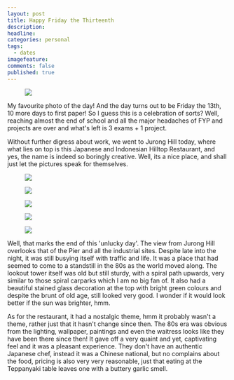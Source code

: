 ```yaml
---
layout: post
title: Happy Friday the Thirteenth
description: 
headline: 
categories: personal
tags:
  - dates
imagefeature: 
comments: false
published: true
---
```


<figure>
<a href="http://2.bp.blogspot.com/_m5e8Pqc8k3c/Rh-d-HtU_pI/AAAAAAAABBs/FBdAiQMsp8U/s1600/DSCF1118.jpg"><img src="http://2.bp.blogspot.com/_m5e8Pqc8k3c/Rh-d-HtU_pI/AAAAAAAABBs/FBdAiQMsp8U/s800/DSCF1118.jpg"></a>
</figure>

My favourite photo of the day! And the day turns out to be Friday the 13th, 10 more days to first paper! So I guess this is a celebration of sorts? Well, reaching almost the end of school and all the major headaches of FYP and projects are over and what's left is 3 exams + 1 project.

Without further digress about work, we went to Jurong Hill today, where what lies on top is this Japanese and Indonesian Hilltop Restaurant, and yes, the name is indeed so boringly creative. Well, its a nice place, and shall just let the pictures speak for themselves.
<figure>
<a href="http://1.bp.blogspot.com/_m5e8Pqc8k3c/RiAKDntU_qI/AAAAAAAABB0/zit9qGYTOj8/s1600/Cover.jpg"><img src="http://1.bp.blogspot.com/_m5e8Pqc8k3c/RiAKDntU_qI/AAAAAAAABB0/zit9qGYTOj8/s800/Cover.jpg"></a>
</figure>
<figure>
<a href="http://4.bp.blogspot.com/_m5e8Pqc8k3c/RiAKnXtU_vI/AAAAAAAABCc/OHUjaT2y9wI/s1600/pg1.jpg"><img src="http://4.bp.blogspot.com/_m5e8Pqc8k3c/RiAKnXtU_vI/AAAAAAAABCc/OHUjaT2y9wI/s800/pg1.jpg"/></a>
</figure>
<figure>
<a href="http://2.bp.blogspot.com/_m5e8Pqc8k3c/RiAKP3tU_sI/AAAAAAAABCE/f_TDdYo6xI8/s1600-h/pg2.jpg"><img src="http://2.bp.blogspot.com/_m5e8Pqc8k3c/RiAKP3tU_sI/AAAAAAAABCE/f_TDdYo6xI8/s400/pg2.jpg"/></a>
</figure>
<figure>
<a href="http://3.bp.blogspot.com/_m5e8Pqc8k3c/RiAKYHtU_uI/AAAAAAAABCU/Rm-2JT5cGQo/s1600-h/pg3.jpg"><img src="http://3.bp.blogspot.com/_m5e8Pqc8k3c/RiAKYHtU_uI/AAAAAAAABCU/Rm-2JT5cGQo/s400/pg3.jpg" /></a>
</figure>
<figure>
<a href="http://2.bp.blogspot.com/_m5e8Pqc8k3c/RiAKU3tU_tI/AAAAAAAABCM/p2wqM1p4qdM/s1600-h/pg4.jpg"><img src="http://2.bp.blogspot.com/_m5e8Pqc8k3c/RiAKU3tU_tI/AAAAAAAABCM/p2wqM1p4qdM/s400/pg4.jpg"/></a>
</figure>
Well, that marks the end of this 'unlucky day'. The view from Jurong Hill overlooks that of the Pier and all the industrial sites. Despite late into the night, it was still busying itself with traffic and life. It was a place that had seemed to come to a standstill in the 80s as the world moved along. The lookout tower itself was old but still sturdy, with a spiral path upwards, very similar to those spiral carparks which I am no big fan of. It also had a beautiful stained glass decoration at the top with bright green colours and despite the brunt of old age, still looked very good. I wonder if it would look better if the sun was brighter, hmm.

As for the restaurant, it had a nostalgic theme, hmm it probably wasn't a theme, rather just that it hasn't change since then. The 80s era was obvious from the lighting, wallpaper, paintings and even the waitress looks like they have been there since then! It gave off a very quaint and yet, captivating feel and it was a pleasant experience. They don't have an authentic Japanese chef, instead it was a Chinese national, but no complains about the food, pricing is also very very reasonable, just that eating at the Teppanyaki table leaves one with a buttery garlic smell.
